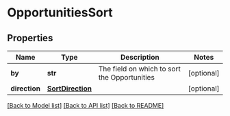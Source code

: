 # OpportunitiesSort


## Properties
Name | Type | Description | Notes
------------ | ------------- | ------------- | -------------
**by** | **str** | The field on which to sort the Opportunities | [optional] 
**direction** | [**SortDirection**](SortDirection.md) |  | [optional] 

[[Back to Model list]](../../README.md#documentation-for-models) [[Back to API list]](../../README.md#documentation-for-api-endpoints) [[Back to README]](../../README.md)


